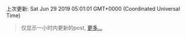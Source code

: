 
  
 上次更新: Sat Jun 29 2019 05:01:01 GMT+0000 (Coordinated Universal Time) 

 > 仅显示一小时内更新的post, [更多...](screenshots/)
  